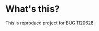 # What's this?

This is reproduce project for [BUG 1120628](https://bugzilla.redhat.com/show_bug.cgi?id=1120628)
